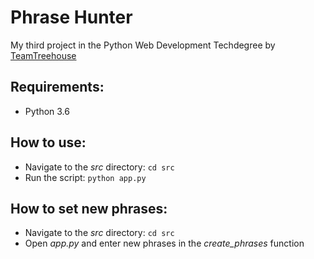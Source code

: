 # Phrase Hunter

My third project in the Python Web Development Techdegree by [TeamTreehouse](https://join.teamtreehouse.com/techdegree/)

## Requirements:

+ Python 3.6

## How to use:

+ Navigate to the *src* directory: `cd src`
+ Run the script: `python app.py`

## How to set new phrases:

+ Navigate to the *src* directory: `cd src`
+ Open *app.py* and enter new phrases in the *create_phrases* function
